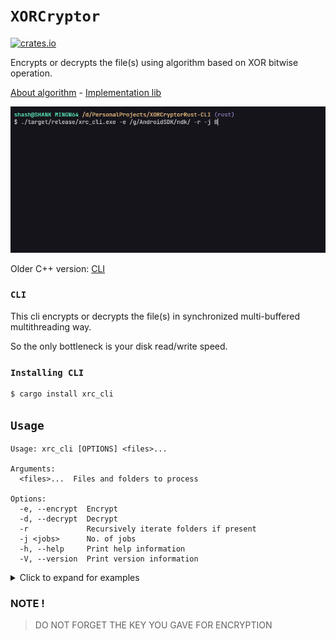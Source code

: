 # `XORCryptor`

[<img alt="crates.io" src="https://img.shields.io/crates/v/xrc_cli.svg?style=for-the-badge&color=fc8d62&logo=rust" height="22">](https://crates.io/crates/xrc_cli)

Encrypts or decrypts the file(s) using algorithm based on XOR bitwise operation.

[About algorithm](https://github.com/shank03/XORCryptorLib/blob/main/About.md) -  [Implementation lib](https://crates.io/crates/xor_cryptor)

![](xrc.gif)

Older C++ version: [CLI](https://github.com/shank03/XORCryptor/tree/cli)

### `CLI`

This cli encrypts or decrypts the file(s) in synchronized multi-buffered multithreading way.

So the only bottleneck is your disk read/write speed.

### `Installing CLI`

```shell
$ cargo install xrc_cli
```

## `Usage`

```
Usage: xrc_cli [OPTIONS] <files>...

Arguments:
  <files>...  Files and folders to process

Options:
  -e, --encrypt  Encrypt
  -d, --decrypt  Decrypt
  -r             Recursively iterate folders if present
  -j <jobs>      No. of jobs
  -h, --help     Print help information
  -V, --version  Print version information
```

<details>
<summary>Click to expand for examples</summary>

It will ask for key everytime you encrypt or decrypt some file

### Encrypt

```shell
$ xrc_cli -e  file.ext
```

```
Before command:         After command:

random_folder           random_folder
    |- some_fld             |- some_fld
    |   |- t.txt            |   |- t.txt
    |   |- p.txt            |   |- p.txt
    |   |- in_fld           |   |- in_fld
    |       |- v.mp4        |       |- v.mp4
    |- file.ext             |- file.ext.xrc
```

### With Folder

```shell
$ xrc_cli -e  file.ext some_fld
```

```
Before command:         After command:

random_folder           random_folder
    |- some_fld             |- some_fld
    |   |- t.txt            |   |- t.txt.xrc
    |   |- p.txt            |   |- p.txt.xrc
    |   |- in_fld           |   |- in_fld
    |       |- v.mp4        |       |- v.mp4
    |- file.ext             |- file.ext.xrc
```

### Preserve source

```shell
$ xrc_cli -p -e file.ext some_fld
```

```
Before command:         After command:

random_folder           random_folder
    |- some_fld             |- some_fld
        |- t.txt            |   |- t.txt
        |- p.txt            |   |- t.txt.xrc
        |- in_fld           |   |- p.txt
        |   |- v.mp4        |   |- p.txt.xrc
        |- file.ext         |   |- in_fld
                            |       |- v.mp4
                            |- file.ext
                            |- file.ext.xrc
```

### Iterate Recursively

```shell
$ xrc_cli -r -e  file.ext some_fld
```

```
Before command:         After command:

random_folder           random_folder
    |- some_fld             |- some_fld
    |   |- t.txt            |   |- t.txt.xrc
    |   |- p.txt            |   |- p.txt.xrc
    |   |- in_fld           |   |- in_fld
    |       |- v.mp4        |       |- v.mp4.xrc
    |- file.ext             |- file.ext.xrc
```

</details>

### NOTE !

> DO NOT FORGET THE KEY YOU GAVE FOR ENCRYPTION
